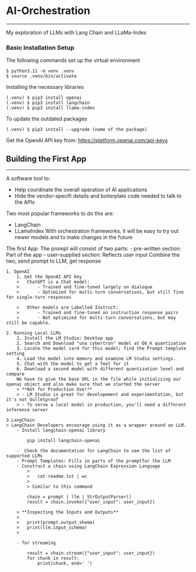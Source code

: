 # AI-Orchestration
***
My exploration of LLMs with Lang Chain and LLaMa-Index

### Basic Installation Setup

The following commands set up the virtual environment

    $ python3.11 -m venv .venv
    $ source .venv/bin/activate

Installing the necessary libraries

    (.venv) $ pip3 install openai
    (.venv) $ pip3 install langchain
    (.venv) $ pip3 install llama-index

To update the outdated packages

    (.venv) $ pip3 install --upgrade (name of the package)

Get the OpenAI API key from: https://platform.openai.com/api-keys

## Building the First App
---
A software tool to:
- Help coordinate the overall operation of AI applications
- Hide the vendor-specifi details and boilerplate code needed to talk to the APIs

Two most popular frameworks to do this are:
- LangChain
- LLamaIndex
With orchestration frameworks, it will be easy to try out newer models and to make changes in the future

The first App:
    The prompt will consist of two parts:
    - pre-written section: Part of the app
    - user-supplied section: Reflects user input
    Combine the two, send prompt to LLM, get response

    1. OpenAI
        1. Get the OpenAI API key
        >   ChatGPT is a Chat model: 
        >       - Trained and fine-tuned largely on dialogue
        >       - Optimized for multi-turn conversations, but still fine for single-turn responses
        
        >   Other models are Labelled Instruct:
        >       - Trained and fine-tuned on instruction response pairs
        >       - Not optimized for multi-turn conversations, but may still be capable.

    2. Running Local LLMs
        1. Install the LM Studio: Desktop app 
        2. Search and Download "una cybertron" model at Q6_K quantization
        3. Locate the model card for this model; find the Prompt template setting
        4. Load the model into memory and examine LM Studio settings.
        5. Chat with the model to get a feel for it
        6. Download a second model with different quantization level and compare
        We have to give the base URL in the file while initializing our openai object and also make sure that we started the server
        > **Not for Production Use!**
        > - LM Studio is great for developement and experimentation, but it's not bulletproof
        > - To serve a local model in production, you'll need a different inference server

    3.LangChain
    > LangChain Developers encourage using it as a wrapper around an LLM.
        - Install langchain-openai library

            pip install langchain-openai
        
        -  Check the documentation for LangChain to see the list of supported LLMs
        - Prompt Templates: Fills in parts of the promptfor the LLM
        - Construct a chain using LangChain Expression Language
            > 
            >   cat readme.txt | wc
            > 
            > Similar to this command

            chain = prompt | llm | StrOutputParser()
            result = chain.invoke({"user_input": user_input})
        
        > **Inspecting the Inputs and Outputs**
        >   
        >   print(prompt.output_shema)
        >   print(llm.input_schema)
        >
    
        - for streaming

            result = chain.stream({"user_input": user_input})
            for chunk in result:
                print(chunk, end=' ')
        
    

